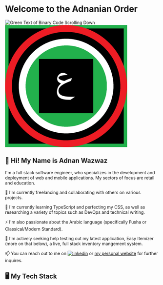 # Welcome to the Adnanian Order
![Green Text of Binary Code Scrolling Down](https://media.giphy.com/media/V4NSR1NG2p0KeJJyr5/giphy.gif?cid=790b7611qmp53avtx9ieiy4t8ur07doqfj9xojqy5om9ec7x&ep=v1_gifs_search&rid=giphy.gif&ct=g)
<img src="./images/Adnanian%20Flag%202024%20-%20Death.png" alt="Flag of Adnan" width="400" height="400"/>

## 👋 Hi! My Name is Adnan Wazwaz

I'm a full stack software engineer, who specializes in the development and deployment of web and mobile applications. My sectors of focus are retail and education.

🔭 I'm currently freelancing and collaborating with others on various projects.

🌱 I'm currently learning TypeScript and perfecting my CSS, as well as researching a variety of topics such as DevOps and technical writing.

⚡ I'm also passionate about the Arabic language (specifically Fusha or Classical/Modern Standard).

🤔 I'm actively seeking help testing out my latest application, Easy Itemizer (more on that below), a live, full stack inventory mangement system.

📫 You can reach out to me on [<img alt="linkedin" src="https://img.shields.io/badge/LinkedIn-0077B5?style=for-the-badge&logo=linkedin&logoColor=white" />](https://www.linkedin.com/in/adnan-wazwaz-09aa1b2b7/) or [my personal website](https://adnan-wazwaz.netlify.app/) for further inquires.

## 🖥️ My Tech Stack


<!--
**adnanian/adnanian** is a ✨ _special_ ✨ repository because its `README.md` (this file) appears on your GitHub profile.

Here are some ideas to get you started:

- 🔭 I’m currently working on ...
- 🌱 I’m currently learning ...
- 👯 I’m looking to collaborate on ...
- 🤔 I’m looking for help with ...
- 💬 Ask me about ...
- 📫 How to reach me: ...
- 😄 Pronouns: ...
- ⚡ Fun fact: ...
-->

